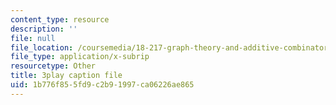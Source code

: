 ```yaml
---
content_type: resource
description: ''
file: null
file_location: /coursemedia/18-217-graph-theory-and-additive-combinatorics-fall-2019/1b776f855fd9c2b91997ca06226ae865_nCWwhF0TkVI.srt
file_type: application/x-subrip
resourcetype: Other
title: 3play caption file
uid: 1b776f85-5fd9-c2b9-1997-ca06226ae865
---
```


